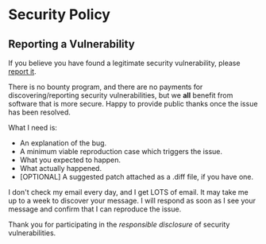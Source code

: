 # Security Policy

<!--
## Supported Versions

Use this section to tell people about which versions of your project are
currently being supported with security updates.

| Version | Supported          |
| ------- | ------------------ |
| 5.1.x   | :white_check_mark: |
| 5.0.x   | :x:                |
| 4.0.x   | :white_check_mark: |
| < 4.0   | :x:                |
-->

## Reporting a Vulnerability

If you believe you have found a legitimate security vulnerability, please [report it](https://github.com/northwood-labs/terraform-provider-corefunc/security/advisories/new).

There is no bounty program, and there are no payments for discovering/reporting security vulnerabilities, but we **all** benefit from software that is more secure. Happy to provide public thanks once the issue has been resolved.

What I need is:

* An explanation of the bug.
* A minimum viable reproduction case which triggers the issue.
* What you expected to happen.
* What actually happened.
* [OPTIONAL] A suggested patch attached as a .diff file, if you have one.

I don't check my email every day, and I get LOTS of email. It may take me up to a week to discover your message. I will respond as soon as I see your message and confirm that I can reproduce the issue.

Thank you for participating in the _responsible disclosure_ of security vulnerabilities.
